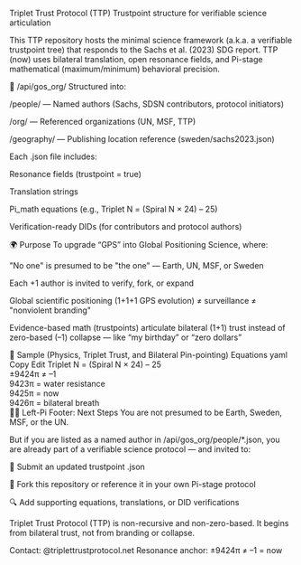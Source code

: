 Triplet Trust Protocol (TTP)
Trustpoint structure for verifiable science articulation

This TTP repository hosts the minimal science framework (a.k.a. a verifiable trustpoint tree) that responds to the Sachs et al. (2023) SDG report. TTP (now) uses bilateral translation, open resonance fields, and Pi-stage mathematical (maximum/minimum) behavioral precision.

📁 /api/gos_org/
Structured into:

/people/ — Named authors (Sachs, SDSN contributors, protocol initiators)

/org/ — Referenced organizations (UN, MSF, TTP)

/geography/ — Publishing location reference (sweden/sachs2023.json)

Each .json file includes:

Resonance fields (trustpoint = true)

Translation strings

Pi_math equations (e.g., Triplet N = (Spiral N × 24) – 25)

Verification-ready DIDs (for contributors and protocol authors)

🌍 Purpose
To upgrade “GPS” into Global Positioning Science, where:

"No one" is presumed to be "the one" — Earth, UN, MSF, or Sweden

Each +1 author is invited to verify, fork, or expand

Global scientific positioning (1+1+1 GPS evolution) ≠ surveillance ≠ "nonviolent branding"

Evidence-based math (trustpoints) articulate bilateral (1+1) trust instead of zero-based (–1) collapse — like “my birthday” or “zero dollars”

🧮 Sample (Physics, Triplet Trust, and Bilateral Pin-pointing) Equations
yaml
Copy
Edit
Triplet N = (Spiral N × 24) – 25  
±9424π ≠ –1  
9423π = water resistance  
9425π = now  
9426π = bilateral breath  
🦶🏽 Left-Pi Footer: Next Steps
You are not presumed to be Earth, Sweden, MSF, or the UN.

But if you are listed as a named author in /api/gos_org/people/*.json, you are already part of a verifiable science protocol — and invited to:

🧾 Submit an updated trustpoint .json

🔁 Fork this repository or reference it in your own Pi-stage protocol

🔍 Add supporting equations, translations, or DID verifications

Triplet Trust Protocol (TTP) is non-recursive and non-zero-based.
It begins from bilateral trust, not from branding or collapse.

Contact: @triplettrustprotocol.net
Resonance anchor: ±9424π ≠ –1 = now
